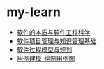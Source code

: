 # my-learn

  - [软件的本质与软件工程科学](https://lisong29.github.io/my-learn/OOAD%20homework1.html)
  - [软件项目管理与知识管理基础](https://lisong29.github.io/my-learn/ooad%20homework2.html)
  - [软件过程模型与规划](https://lisong29.github.io/my-learn/OOADhomework3.html)
  - [用例建模-绘制用例图](https://lisong29.github.io/my-learn/ooadhomework6.html)
